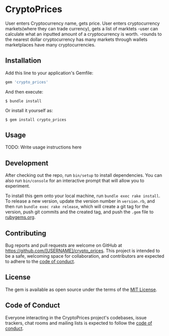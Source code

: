 # CryptoPrices

User enters Cryptocurrency name, gets price.
User enters cryptocurrency markets(where they can trade currency), gets a list of marktets
-user can calculate what an inputted amount of a cryptocurrency is worth.
-rounds to the nearest dollar
cryptocurrency has many markets through wallets
marketplaces have many cryptocurrencies.


## Installation

Add this line to your application's Gemfile:

```ruby
gem 'crypto_prices'
```

And then execute:

    $ bundle install

Or install it yourself as:

    $ gem install crypto_prices

## Usage

TODO: Write usage instructions here

## Development

After checking out the repo, run `bin/setup` to install dependencies. You can also run `bin/console` for an interactive prompt that will allow you to experiment.

To install this gem onto your local machine, run `bundle exec rake install`. To release a new version, update the version number in `version.rb`, and then run `bundle exec rake release`, which will create a git tag for the version, push git commits and the created tag, and push the `.gem` file to [rubygems.org](https://rubygems.org).

## Contributing

Bug reports and pull requests are welcome on GitHub at https://github.com/[USERNAME]/crypto_prices. This project is intended to be a safe, welcoming space for collaboration, and contributors are expected to adhere to the [code of conduct](https://github.com/[USERNAME]/crypto_prices/blob/master/CODE_OF_CONDUCT.md).

## License

The gem is available as open source under the terms of the [MIT License](https://opensource.org/licenses/MIT).

## Code of Conduct

Everyone interacting in the CryptoPrices project's codebases, issue trackers, chat rooms and mailing lists is expected to follow the [code of conduct](https://github.com/[USERNAME]/crypto_prices/blob/master/CODE_OF_CONDUCT.md).

